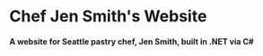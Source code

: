 # Chef Jen Smith's Website

#### A website for Seattle pastry chef, Jen Smith, built in .NET via C&#35;
